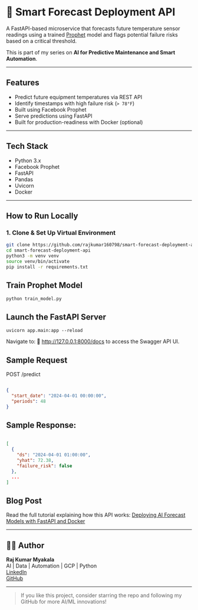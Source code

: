 # 🤖 Smart Forecast Deployment API

A FastAPI-based microservice that forecasts future temperature sensor readings using a trained [Prophet](https://facebook.github.io/prophet/) model and flags potential failure risks based on a critical threshold.

This is part of my series on **AI for Predictive Maintenance and Smart Automation**.

---

##  Features

-  Predict future equipment temperatures via REST API
-  Identify timestamps with high failure risk (`> 78°F`)
-  Built using Facebook Prophet
-  Serve predictions using FastAPI
-  Built for production-readiness with Docker (optional)

---

##  Tech Stack

- Python 3.x  
- Facebook Prophet  
- FastAPI  
- Pandas  
- Uvicorn  
- Docker 

---

##  How to Run Locally

###  1. Clone & Set Up Virtual Environment

```bash
git clone https://github.com/rajkumar160798/smart-forecast-deployment-api.git
cd smart-forecast-deployment-api
python3 -m venv venv
source venv/bin/activate
pip install -r requirements.txt
```

## Train Prophet Model

```
python train_model.py
```

## Launch the FastAPI Server
```
uvicorn app.main:app --reload
```
Navigate to:
📍 http://127.0.0.1:8000/docs
to access the Swagger API UI.

## Sample Request
POST /predict

```json

{
  "start_date": "2024-04-01 00:00:00",
  "periods": 48
}
```

## Sample Response:

```json

[
  {
    "ds": "2024-04-01 01:00:00",
    "yhat": 72.38,
    "failure_risk": false
  },
  ...
]
```

## Blog Post
Read the full tutorial explaining how this API works:
[Deploying AI Forecast Models with FastAPI and  Docker](https://medium.com/@myakalarajkumar1998/deploying-ai-forecast-models-with-fastapi-and-docker-4e00673ce77f)

---

## 👨‍💻 Author
**Raj Kumar Myakala**  
AI | Data | Automation | GCP | Python  
[LinkedIn ](https://www.linkedin.com/in/raj-kumar-myakala-927860264/)  
[GitHub ](https://github.com/rajkumar160798)

---

>  If you like this project, consider starring the repo and following my GitHub for more AI/ML innovations!

